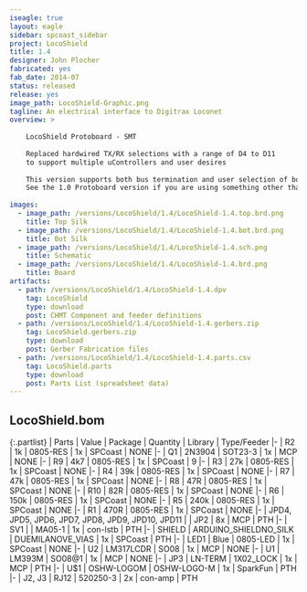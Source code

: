 ```yaml
---
iseagle: true
layout: eagle
sidebar: spcoast_sidebar
project: LocoShield
title: 1.4
designer: John Plocher
fabricated: yes
fab_date: 2014-07
status: released
release: yes
image_path: LocoShield-Graphic.png
tagline: An electrical interface to Digitrax Loconet
overview: >
    
    LocoShield Protoboard - SMT
    
    Replaced hardwired TX/RX selections with a range of D4 to D11
    to support multiple uControllers and user desires
    
    This version supports both bus termination and user selection of both TX and RX, allowing it to work on both Uno and Leo based Arduinos.
    See the 1.0 Protoboard version if you are using something other than these...
    
images:
  - image_path: /versions/LocoShield/1.4/LocoShield-1.4.top.brd.png
    title: Top Silk
  - image_path: /versions/LocoShield/1.4/LocoShield-1.4.bot.brd.png
    title: Bot Silk
  - image_path: /versions/LocoShield/1.4/LocoShield-1.4.sch.png
    title: Schematic
  - image_path: /versions/LocoShield/1.4/LocoShield-1.4.brd.png
    title: Board
artifacts:
  - path: /versions/LocoShield/1.4/LocoShield-1.4.dpv
    tag: LocoShield
    type: download
    post: CHMT Component and feeder definitions
  - path: /versions/LocoShield/1.4/LocoShield-1.4.gerbers.zip
    tag: LocoShield.gerbers.zip
    type: download
    post: Gerber Fabrication files
  - path: /versions/LocoShield/1.4/LocoShield-1.4.parts.csv
    tag: LocoShield.parts
    type: download
    post: Parts List (spreadsheet data)
---
```


## LocoShield.bom

{:.partlist}
| Parts | Value | Package | Quantity | Library | Type/Feeder
|-
| R2 | 1k | 0805-RES | 1x | SPCoast | NONE
|-
| Q1 | 2N3904 | SOT23-3 | 1x | MCP | NONE
|-
| R9 | 4k7 | 0805-RES | 1x | SPCoast | 9
|-
| R3 | 27k | 0805-RES | 1x | SPCoast | NONE
|-
| R4 | 39k | 0805-RES | 1x | SPCoast | NONE
|-
| R7 | 47k | 0805-RES | 1x | SPCoast | NONE
|-
| R8 | 47R | 0805-RES | 1x | SPCoast | NONE
|-
| R10 | 82R | 0805-RES | 1x | SPCoast | NONE
|-
| R6 | 150k | 0805-RES | 1x | SPCoast | NONE
|-
| R5 | 240k | 0805-RES | 1x | SPCoast | NONE
|-
| R1 | 470R | 0805-RES | 1x | SPCoast | NONE
|-
| JPD4, JPD5, JPD6, JPD7, JPD8, JPD9, JPD10, JPD11 |  | JP2 | 8x | MCP | PTH
|-
| SV1 |  | MA05-1 | 1x | con-lstb | PTH
|-
| SHIELD | ARDUINO_SHIELDNO_SILK | DUEMILANOVE_VIAS | 1x | SPCoast | PTH
|-
| LED1 | Blue | 0805-LED | 1x | SPCoast | NONE
|-
| U2 | LM317LCDR | SO08 | 1x | MCP | NONE
|-
| U1 | LM393M | SO08@1 | 1x | MCP | NONE
|-
| JP3 | LN-TERM | 1X02_LOCK | 1x | MCP | PTH
|-
| U$1 | OSHW-LOGOM | OSHW-LOGO-M | 1x | SparkFun | PTH
|-
| J2, J3 | RJ12 | 520250-3 | 2x | con-amp | PTH
